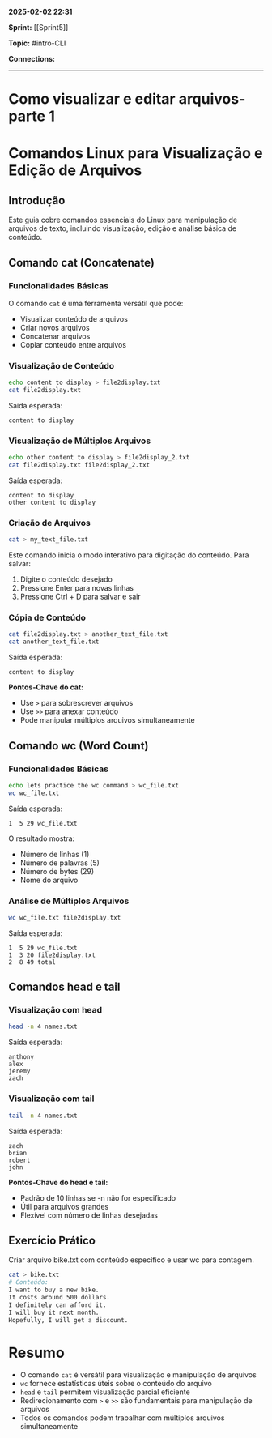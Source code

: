 
**2025-02-02 22:31**

**Sprint:** [[Sprint5]]

**Topic:** #intro-CLI 

**Connections:** 

---
# **Como visualizar e editar arquivos-parte 1**

# Comandos Linux para Visualização e Edição de Arquivos

## Introdução
Este guia cobre comandos essenciais do Linux para manipulação de arquivos de texto, incluindo visualização, edição e análise básica de conteúdo.

## Comando cat (Concatenate)

### Funcionalidades Básicas
O comando `cat` é uma ferramenta versátil que pode:
- Visualizar conteúdo de arquivos
- Criar novos arquivos
- Concatenar arquivos
- Copiar conteúdo entre arquivos

### Visualização de Conteúdo
```bash
echo content to display > file2display.txt
cat file2display.txt
```
Saída esperada:
```
content to display
```

### Visualização de Múltiplos Arquivos
```bash
echo other content to display > file2display_2.txt
cat file2display.txt file2display_2.txt
```
Saída esperada:
```
content to display
other content to display
```

### Criação de Arquivos
```bash
cat > my_text_file.txt
```
Este comando inicia o modo interativo para digitação do conteúdo. Para salvar:
1. Digite o conteúdo desejado
2. Pressione Enter para novas linhas
3. Pressione Ctrl + D para salvar e sair

### Cópia de Conteúdo
```bash
cat file2display.txt > another_text_file.txt
cat another_text_file.txt
```
Saída esperada:
```
content to display
```

**Pontos-Chave do cat:**
- Use `>` para sobrescrever arquivos
- Use `>>` para anexar conteúdo
- Pode manipular múltiplos arquivos simultaneamente

## Comando wc (Word Count)

### Funcionalidades Básicas
```bash
echo lets practice the wc command > wc_file.txt
wc wc_file.txt
```
Saída esperada:
```
1  5 29 wc_file.txt
```

O resultado mostra:
- Número de linhas (1)
- Número de palavras (5)
- Número de bytes (29)
- Nome do arquivo

### Análise de Múltiplos Arquivos
```bash
wc wc_file.txt file2display.txt
```
Saída esperada:
```
1  5 29 wc_file.txt
1  3 20 file2display.txt
2  8 49 total
```

## Comandos head e tail

### Visualização com head
```bash
head -n 4 names.txt
```
Saída esperada:
```
anthony
alex
jeremy
zach
```

### Visualização com tail
```bash
tail -n 4 names.txt
```
Saída esperada:
```
zach
brian
robert
john
```

**Pontos-Chave do head e tail:**
- Padrão de 10 linhas se -n não for especificado
- Útil para arquivos grandes
- Flexível com número de linhas desejadas

## Exercício Prático
Criar arquivo bike.txt com conteúdo específico e usar wc para contagem.

```bash
cat > bike.txt
# Conteúdo:
I want to buy a new bike.
It costs around 500 dollars.
I definitely can afford it.
I will buy it next month.
Hopefully, I will get a discount.
```

# Resumo
- O comando `cat` é versátil para visualização e manipulação de arquivos
- `wc` fornece estatísticas úteis sobre o conteúdo do arquivo
- `head` e `tail` permitem visualização parcial eficiente
- Redirecionamento com `>` e `>>` são fundamentais para manipulação de arquivos
- Todos os comandos podem trabalhar com múltiplos arquivos simultaneamente